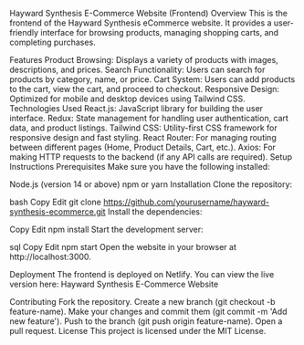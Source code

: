 Hayward Synthesis E-Commerce Website (Frontend)
Overview
This is the frontend of the Hayward Synthesis eCommerce website. It provides a user-friendly interface for browsing products, managing shopping carts, and completing purchases.

Features
Product Browsing: Displays a variety of products with images, descriptions, and prices.
Search Functionality: Users can search for products by category, name, or price.
Cart System: Users can add products to the cart, view the cart, and proceed to checkout.
Responsive Design: Optimized for mobile and desktop devices using Tailwind CSS.
Technologies Used
React.js: JavaScript library for building the user interface.
Redux: State management for handling user authentication, cart data, and product listings.
Tailwind CSS: Utility-first CSS framework for responsive design and fast styling.
React Router: For managing routing between different pages (Home, Product Details, Cart, etc.).
Axios: For making HTTP requests to the backend (if any API calls are required).
Setup Instructions
Prerequisites
Make sure you have the following installed:

Node.js (version 14 or above)
npm or yarn
Installation
Clone the repository:

bash
Copy
Edit
git clone https://github.com/yourusername/hayward-synthesis-ecommerce.git
Install the dependencies:

Copy
Edit
npm install
Start the development server:

sql
Copy
Edit
npm start
Open the website in your browser at http://localhost:3000.

Deployment
The frontend is deployed on Netlify. You can view the live version here: Hayward Synthesis E-Commerce Website

Contributing
Fork the repository.
Create a new branch (git checkout -b feature-name).
Make your changes and commit them (git commit -m 'Add new feature').
Push to the branch (git push origin feature-name).
Open a pull request.
License
This project is licensed under the MIT License.

